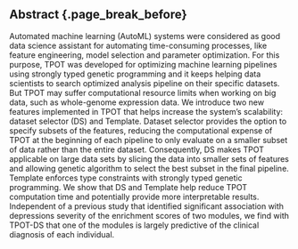 ## Abstract {.page_break_before}

Automated machine learning (AutoML) systems were considered as good data science assistant for automating time-consuming processes, like feature engineering, model selection and parameter optimization.
For this purpose, TPOT was developed for optimizing machine learning pipelines using strongly typed genetic programming and it keeps helping data scientists to search optimized analysis pipeline on their specific datasets.
But TPOT may suffer computational resource limits when working on big data, such as whole-genome expression data.
We introduce two new features implemented in TPOT that helps increase the system’s scalability: dataset selector (DS) and Template. Dataset selector provides the option to specify subsets of the features, reducing the computational expense of TPOT at the beginning of each pipeline to only evaluate on a smaller subset of data rather than the entire dataset. 
Consequently, DS makes TPOT applicable on large data sets by slicing the data into smaller sets of features and allowing genetic algorithm to select the best subset in the final pipeline.
Template enforces type constraints with strongly typed genetic programming.
We show that DS and Template help reduce TPOT computation time and potentially provide more interpretable results.
Independent of a previous study that identified significant association with depressions severity of the enrichment scores of two modules, we find with TPOT-DS that one of the modules is largely predictive of the clinical diagnosis of each individual.
